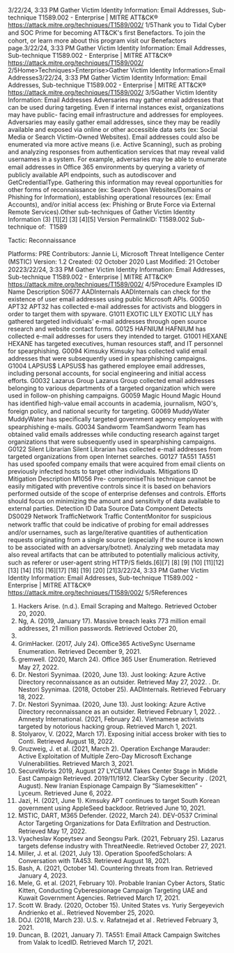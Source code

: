 3/22/24, 3:33 PM Gather Victim Identity Information: Email Addresses, Sub-technique T1589.002 - Enterprise | MITRE ATT&CK®
https://attack.mitre.org/techniques/T1589/002/ 1/5Thank you to Tidal Cyber and SOC Prime for becoming ATT&CK's ﬁrst Benefactors. To join the cohort, or learn more about this program visit our
Benefactors page.3/22/24, 3:33 PM Gather Victim Identity Information: Email Addresses, Sub-technique T1589.002 - Enterprise | MITRE ATT&CK®
https://attack.mitre.org/techniques/T1589/002/ 2/5Home>Techniques>Enterprise>Gather Victim Identity Information>Email Addresses3/22/24, 3:33 PM Gather Victim Identity Information: Email Addresses, Sub-technique T1589.002 - Enterprise | MITRE ATT&CK®
https://attack.mitre.org/techniques/T1589/002/ 3/5Gather Victim Identity Information: Email Addresses
Adversaries may gather email addresses that can be used during targeting. Even if internal instances exist, organizations may have public-
facing email infrastructure and addresses for employees.
Adversaries may easily gather email addresses, since they may be readily available and exposed via online or other accessible data sets (ex:
Social Media or Search Victim-Owned Websites). Email addresses could also be enumerated via more active means (i.e. Active
Scanning), such as probing and analyzing responses from authentication services that may reveal valid usernames in a system. For
example, adversaries may be able to enumerate email addresses in Oﬃce 365 environments by querying a variety of publicly available API
endpoints, such as autodiscover and GetCredentialType.
Gathering this information may reveal opportunities for other forms of reconnaissance (ex: Search Open Websites/Domains or Phishing for
Information), establishing operational resources (ex: Email Accounts), and/or initial access (ex: Phishing or Brute Force via External Remote
Services).Other sub-techniques of Gather Victim Identity Information (3)
[1][2]
[3]
[4][5]
Version PermalinkID: T1589.002
Sub-technique of:  T1589

Tactic: Reconnaissance

Platforms: PRE
Contributors: Jannie Li, Microsoft Threat Intelligence Center (MSTIC)
Version: 1.2
Created: 02 October 2020
Last Modiﬁed: 21 October 20223/22/24, 3:33 PM Gather Victim Identity Information: Email Addresses, Sub-technique T1589.002 - Enterprise | MITRE ATT&CK®
https://attack.mitre.org/techniques/T1589/002/ 4/5Procedure Examples
ID Name Description
S0677 AADInternals AADInternals can check for the existence of user email addresses using public Microsoft APIs.
G0050 APT32 APT32 has collected e-mail addresses for activists and bloggers in order to target them with spyware.
G1011 EXOTIC LILY EXOTIC LILY has gathered targeted individuals' e-mail addresses through open source research and website
contact forms.
G0125 HAFNIUM HAFNIUM has collected e-mail addresses for users they intended to target.
G1001 HEXANE HEXANE has targeted executives, human resources staff, and IT personnel for spearphishing.
G0094 Kimsuky Kimsuky has collected valid email addresses that were subsequently used in spearphishing campaigns.
G1004 LAPSUS$ LAPSUS$ has gathered employee email addresses, including personal accounts, for social engineering and
initial access efforts.
G0032 Lazarus Group Lazarus Group collected email addresses belonging to various departments of a targeted organization
which were used in follow-on phishing campaigns.
G0059 Magic Hound Magic Hound has identiﬁed high-value email accounts in academia, journalism, NGO's, foreign policy, and
national security for targeting.
G0069 MuddyWater MuddyWater has speciﬁcally targeted government agency employees with spearphishing e-mails.
G0034 Sandworm
TeamSandworm Team has obtained valid emails addresses while conducting research against target
organizations that were subsequently used in spearphishing campaigns.
G0122 Silent Librarian Silent Librarian has collected e-mail addresses from targeted organizations from open Internet searches.
G0127 TA551 TA551 has used spoofed company emails that were acquired from email clients on previously infected
hosts to target other individuals.
Mitigations
ID Mitigation Description
M1056 Pre-
compromiseThis technique cannot be easily mitigated with preventive controls since it is based on behaviors performed
outside of the scope of enterprise defenses and controls. Efforts should focus on minimizing the amount
and sensitivity of data available to external parties.
Detection
ID Data Source Data Component Detects
DS0029 Network TraﬃcNetwork Traﬃc
ContentMonitor for suspicious network traﬃc that could be indicative of probing for email
addresses and/or usernames, such as large/iterative quantities of authentication
requests originating from a single source (especially if the source is known to be
associated with an adversary/botnet). Analyzing web metadata may also reveal artifacts
that can be attributed to potentially malicious activity, such as referer or user-agent string
HTTP/S ﬁelds.[6][7]
[8]
[9]
[10]
[11][12]
[13]
[14]
[15]
[16][17]
[18]
[19]
[20]
[21]3/22/24, 3:33 PM Gather Victim Identity Information: Email Addresses, Sub-technique T1589.002 - Enterprise | MITRE ATT&CK®
https://attack.mitre.org/techniques/T1589/002/ 5/5References
1. Hackers Arise. (n.d.). Email Scraping and Maltego. Retrieved
October 20, 2020.
2. Ng, A. (2019, January 17). Massive breach leaks 773 million
email addresses, 21 million passwords. Retrieved October 20,
2020.
3. GrimHacker. (2017, July 24). Oﬃce365 ActiveSync Username
Enumeration. Retrieved December 9, 2021.
4. gremwell. (2020, March 24). Oﬃce 365 User Enumeration.
Retrieved May 27, 2022.
5. Dr. Nestori Syynimaa. (2020, June 13). Just looking: Azure
Active Directory reconnaissance as an outsider. Retrieved May
27, 2022.
. Dr. Nestori Syynimaa. (2018, October 25). AADInternals.
Retrieved February 18, 2022.
7. Dr. Nestori Syynimaa. (2020, June 13). Just looking: Azure
Active Directory reconnaissance as an outsider. Retrieved
February 1, 2022.
. Amnesty International. (2021, February 24). Vietnamese
activists targeted by notorious hacking group. Retrieved
March 1, 2021.
9. Stolyarov, V. (2022, March 17). Exposing initial access broker
with ties to Conti. Retrieved August 18, 2022.
10. Gruzweig, J. et al. (2021, March 2). Operation Exchange
Marauder: Active Exploitation of Multiple Zero-Day Microsoft
Exchange Vulnerabilities. Retrieved March 3, 2021.
11. SecureWorks 2019, August 27 LYCEUM Takes Center Stage in
Middle East Campaign Retrieved. 2019/11/1912. ClearSky Cyber Security . (2021, August). New Iranian
Espionage Campaign By “Siamesekitten” - Lyceum. Retrieved
June 6, 2022.
13. Jazi, H. (2021, June 1). Kimsuky APT continues to target
South Korean government using AppleSeed backdoor.
Retrieved June 10, 2021.
14. MSTIC, DART, M365 Defender. (2022, March 24). DEV-0537
Criminal Actor Targeting Organizations for Data Exﬁltration
and Destruction. Retrieved May 17, 2022.
15. Vyacheslav Kopeytsev and Seongsu Park. (2021, February
25). Lazarus targets defense industry with ThreatNeedle.
Retrieved October 27, 2021.
1. Miller, J. et al. (2021, July 13). Operation SpoofedScholars: A
Conversation with TA453. Retrieved August 18, 2021.
17. Bash, A. (2021, October 14). Countering threats from Iran.
Retrieved January 4, 2023.
1. Mele, G. et al. (2021, February 10). Probable Iranian Cyber
Actors, Static Kitten, Conducting Cyberespionage Campaign
Targeting UAE and Kuwait Government Agencies. Retrieved
March 17, 2021.
19. Scott W. Brady. (2020, October 15). United States vs. Yuriy
Sergeyevich Andrienko et al.. Retrieved November 25, 2020.
20. DOJ. (2018, March 23). U.S. v. Rafatnejad et al . Retrieved
February 3, 2021.
21. Duncan, B. (2021, January 7). TA551: Email Attack Campaign
Switches from Valak to IcedID. Retrieved March 17, 2021.